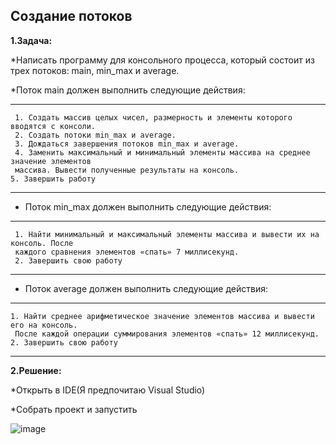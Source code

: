 **Создание потоков**
--------------------------
**1.Задача:**

*Написать программу для консольного процесса, который состоит из трех потоков: main,
 min_max и average.
 
   *Поток main должен выполнить следующие действия:
   
----------------------------
     1. Создать массив целых чисел, размерность и элементы которого вводятся с консоли.
     2. Создать потоки min_max и average.
     3. Дождаться завершения потоков min_max и average.
     4. Заменить максимальный и минимальный элементы массива на среднее значение элементов
     массива. Вывести полученные результаты на консоль.
    5. Завершить работу
--------------------------------
  * Поток min_max должен выполнить следующие действия:
----------------------------
     1. Найти минимальный и максимальный элементы массива и вывести их на консоль. После
     каждого сравнения элементов «спать» 7 миллисекунд.
     2. Завершить свою работу
--------------------------------
  *  Поток average должен выполнить следующие действия:
   -------------------------
    1. Найти среднее арифметическое значение элементов массива и вывести его на консоль.
     После каждой операции суммирования элементов «спать» 12 миллисекунд.
    2. Завершить свою работу
---------------------------------- 
**2.Решение:**

  *Открыть в IDE(Я предпочитаю Visual Studio)
  
  *Собрать проект и запустить
  
 ![image](https://github.com/user-attachments/assets/1a9b763c-7bb6-4b47-b0a1-866b81326780)

